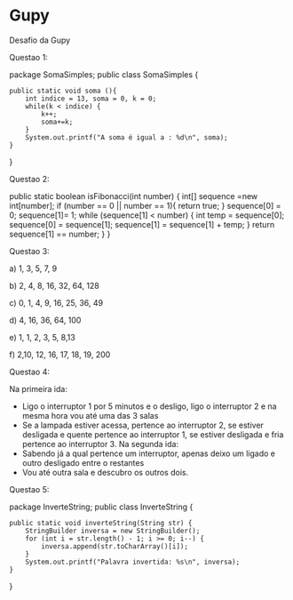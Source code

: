 # Gupy
Desafio da Gupy

Questao 1: 

package SomaSimples;
public class SomaSimples {

    public static void soma (){
        int indice = 13, soma = 0, k = 0;
        while(k < indice) {
            k++;
            soma+=k;
        }
        System.out.printf("A soma é igual a : %d\n", soma);
    }
}


Questao 2: 

public static boolean isFibonacci(int number) {
        int[] sequence =new int[number];
        if (number == 0 || number == 1){
            return true;
        }
        sequence[0] = 0;
        sequence[1]= 1;
        while (sequence[1] < number) {
            int temp = sequence[0];
            sequence[0] = sequence[1];
            sequence[1] = sequence[1] + temp;
        }
        return sequence[1] == number;
    }
}


Questao 3: 

a) 1, 3, 5, 7, 9

b) 2, 4, 8, 16, 32, 64, 128

c) 0, 1, 4, 9, 16, 25, 36, 49

d) 4, 16, 36, 64, 100

e) 1, 1, 2, 3, 5, 8,13

f) 2,10, 12, 16, 17, 18, 19, 200

Questao 4: 

Na primeira ida:
- Ligo o interruptor  1 por 5 minutos e o desligo, ligo o interruptor 2 e na mesma hora vou até uma das 3 salas
- Se a lampada estiver acessa, pertence ao interruptor 2, se estiver desligada e quente pertence ao interruptor 1, se estiver desligada e fria pertence ao interruptor 3.
Na segunda ida:
- Sabendo já a qual pertence um interruptor, apenas deixo um ligado e outro desligado entre o restantes
- Vou até outra sala e descubro os outros dois.

Questao 5: 

package InverteString;
public class InverteString {

    public static void inverteString(String str) {
        StringBuilder inversa = new StringBuilder();
        for (int i = str.length() - 1; i >= 0; i--) {
            inversa.append(str.toCharArray()[i]);
        }
        System.out.printf("Palavra invertida: %s\n", inversa);
    }
}
